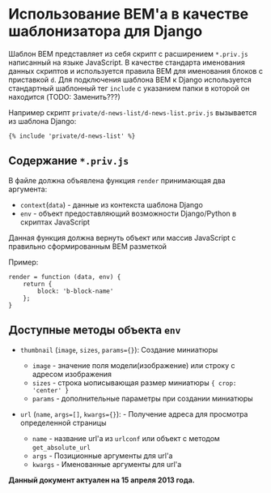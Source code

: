 Использование BEM'а  в качестве шаблонизатора для Django
========================================================

Шаблон BEM представляет из себя скрипт с расширением `*.priv.js` написанный на
языке JavaScript. В качестве стандарта именования данных скриптов и используется
правила BEM для именования блоков с приставкой `d`. Для подключения шаблона BEM
к Django используется стандартный шаблонный тег `include` с указанием папки в
которой он находится (TODO: Заменить???)

Например скрипт `private/d-news-list/d-news-list.priv.js` вызывается из шаблона
Django:

```
{% include 'private/d-news-list' %}
```

Содержание `*.priv.js`
----------------------

В файле должна объявлена функция `render` принимающая два аргумента:

* `context`(`data`) - данные из контекста шаблона Django
* `env` - объект предоставляющий возможности Django/Python в скриптах JavaScript

Данная функция должна вернуть объект или массив JavaScript с правильно
сформированным BEM разметкой

Пример:

```
render = function (data, env) {
    return {
        block: 'b-block-name'
    };
}
```

Доступные методы объекта `env`
------------------------------

* `thumbnail` (`image`, `sizes`, `params={}`): Создание миниатюры
    * `image` - значение поля модели(изображение) или строку с адресом изображения
    * `sizes` - строка ыописывающая размер миниатюры `{ crop: 'center' }`
    * `params` - дополнительные параметры при создании миниатюры

* `url` (`name`, `args=[]`, `kwargs={}`): - Получение адреса для просмотра
  определенной страницы
    * `name` - название url'а из `urlconf` или объект с методом `get_absolute_url`
    * `args` - Позиционные аргументы для url'а
    * `kwargs` - Именованные аргументы для url'а

**Данный документ актуален на 15 апреля 2013 года.**
